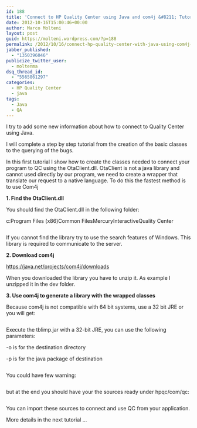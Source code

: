 ```yaml
---
id: 188
title: 'Connect to HP Quality Center using Java and com4j &#8211; Tutorial (part 1)'
date: 2012-10-16T15:00:46+00:00
author: Marco Molteni
layout: post
guid: https://molteni.wordpress.com/?p=188
permalink: /2012/10/16/connect-hp-quality-center-with-java-using-com4j-tutorial/
jabber_published:
  - "1350396046"
publicize_twitter_user:
  - moltenma
dsq_thread_id:
  - "5565861297"
categories:
  - HP Quality Center
  - java
tags:
  - Java
  - QA
---
```

I try to add some new information about how to connect to Quality Center using Java.

I will complete a step by step tutorial from the creation of the basic classes to the querying of the bugs.

In this first tutorial I show how to create the classes needed to connect your program to QC using the OtaClient.dll. OtaClient is not a java library and cannot used directly by our program, we need to create a wrapper that translate our request to a native language. To do this the fastest method is to use Com4j

**1. Find the OtaClient.dll**

You should find the OtaClient.dll in the following folder:

c:Program Files (x86)Common FilesMercuryInteractiveQuality Center

[<img class="alignnone size-full wp-image-190" title="qc_Ota_dll" alt="" src="https://molteni.files.wordpress.com/2012/10/qc_ota_dll1.png?resize=577%2C111" data-recalc-dims="1" />](https://molteni.files.wordpress.com/2012/10/qc_ota_dll1.png?resize=577%2C111)

If you cannot find the library try to use the search features of Windows. This library is required to communicate to the server.

**2. Download com4j**

<https://java.net/projects/com4j/downloads>

When you downloaded the library you have to unzip it. As example I unzipped it in the dev folder.

**3. Use com4j to generate a library with the wrapped classes**

Because com4j is not compatible with 64 bit systems, use a 32 bit JRE or you will get:

[<img class="alignnone size-full wp-image-185" title="qc_error" alt="" src="https://molteni.files.wordpress.com/2012/10/qc_error.png?resize=595%2C257" data-recalc-dims="1" />](https://molteni.files.wordpress.com/2012/10/qc_error.png?resize=595%2C257)

Execute the tblimp.jar with a 32-bit JRE, you can use the following parameters:

-o is for the destination directory

-p is for the java package of destination

[<img class="alignnone size-full wp-image-184" title="exe" alt="" src="https://molteni.files.wordpress.com/2012/10/exe.png?resize=595%2C45" data-recalc-dims="1" />](https://molteni.files.wordpress.com/2012/10/exe.png?resize=595%2C45)

You could have few warning:

[<img class="alignnone size-full wp-image-187" title="qc_result" alt="" src="https://molteni.files.wordpress.com/2012/10/qc_result.png?resize=343%2C357" data-recalc-dims="1" />](https://molteni.files.wordpress.com/2012/10/qc_result.png?resize=343%2C357)

but at the end you should have your the sources ready under hpqc/com/qc:

[<img class="alignnone size-full wp-image-186" title="qc_java" alt="" src="https://molteni.files.wordpress.com/2012/10/qc_java.png?resize=324%2C638" data-recalc-dims="1" />](https://molteni.files.wordpress.com/2012/10/qc_java.png?resize=324%2C638)

You can import these sources to connect and use QC from your application.

More details in the next tutorial …
